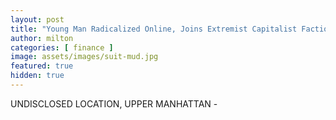 ```yaml
---
layout: post
title: "Young Man Radicalized Online, Joins Extremist Capitalist Faction"
author: milton
categories: [ finance ]
image: assets/images/suit-mud.jpg
featured: true
hidden: true
---
```


UNDISCLOSED LOCATION, UPPER MANHATTAN - 